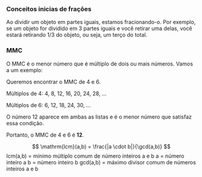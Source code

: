 ### Conceitos inicias de frações
Ao dividir um objeto em partes iguais, estamos fracionando-o. Por exemplo, se um objeto for dividido em 3 partes iguais e você retirar uma delas, você estará retirando 1/3 do objeto, ou seja, um terço do total.

### MMC
O MMC é o menor número que é múltiplo de dois ou mais números. Vamos a um exemplo:

Queremos encontrar o MMC de 4 e 6.

 Múltiplos de 4: 4, 8, 12, 16, 20, 24, 28, ...

Múltiplos de 6: 6, 12, 18, 24, 30, ...

O número 12 aparece em ambas as listas e é o menor número que satisfaz essa condição.


Portanto, o MMC de 4 e 6 é **12**.

$$
\mathrm{lcm}(a,b) = \frac{|a \cdot b|}{\gcd(a,b)}
$$
lcm(a,b)	= 	mínimo múltiplo comum de número inteiros a e b
a	= 	número inteiro a
b	= 	número inteiro b
gcd(a,b)	= 	máximo divisor comum de números inteiros a e b